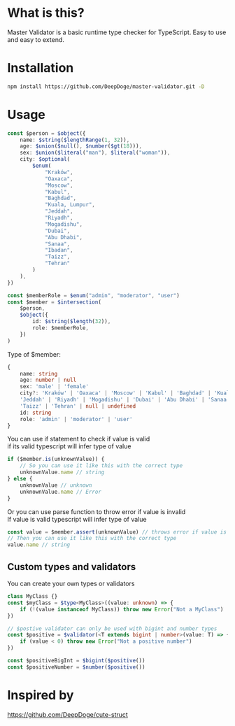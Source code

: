 # What is this?

Master Validator is a basic runtime type checker for TypeScript.
Easy to use and easy to extend.

# Installation

```bash
npm install https://github.com/DeepDoge/master-validator.git -D
```

# Usage

```ts
const $person = $object({
	name: $string($lengthRange(1, 32)),
	age: $union($null(), $number($gt(18))),
	sex: $union($literal("man"), $literal("woman")),
	city: $optional(
		$enum(
			"Kraków",
			"Oaxaca",
			"Moscow",
			"Kabul",
			"Baghdad",
			"Kuala, Lumpur",
			"Jeddah",
			"Riyadh",
			"Mogadishu",
			"Dubai",
			"Abu Dhabi",
			"Sanaa",
			"Ibadan",
			"Taizz",
			"Tehran"
		)
	),
})

const $memberRole = $enum("admin", "moderator", "user")
const $member = $intersection(
	$person,
	$object({
		id: $string($length(32)),
		role: $memberRole,
	})
)
```

Type of $member:

```ts
{
    name: string
    age: number | null
    sex: 'male' | 'female'
    city?: 'Kraków' | 'Oaxaca' | 'Moscow' | 'Kabul' | 'Baghdad' | 'Kuala, Lumpur' |
    'Jeddah' | 'Riyadh' | 'Mogadishu' | 'Dubai' | 'Abu Dhabi' | 'Sanaa' | 'Ibadan' |
    'Taizz' | 'Tehran' | null | undefined
    id: string
    role: 'admin' | 'moderator' | 'user'
}
```

You can use if statement to check if value is valid<br/>
if its valid typescript will infer type of value

```ts
if ($member.is(unknownValue)) {
	// So you can use it like this with the correct type
	unknownValue.name // string
} else {
	unknownValue // unknown
	unknownValue.name // Error
}
```

Or you can use parse function to throw error if value is invalid<br/>
If value is valid typescript will infer type of value

```ts
const value = $member.assert(unknownValue) // throws error if value is invalid
// Then you can use it like this with the correct type
value.name // string
```

## Custom types and validators

You can create your own types or validators

```ts
class MyClass {}
const $myClass = $type<MyClass>((value: unknown) => {
	if (!(value instanceof MyClass)) throw new Error("Not a MyClass")
})

// $postive validator can only be used with bigint and number types
const $positive = $validator(<T extends bigint | number>(value: T) => {
	if (value < 0) throw new Error("Not a positive number")
})

const $positiveBigInt = $bigint($positive())
const $positiveNumber = $number($positive())
```

# Inspired by

https://github.com/DeepDoge/cute-struct
